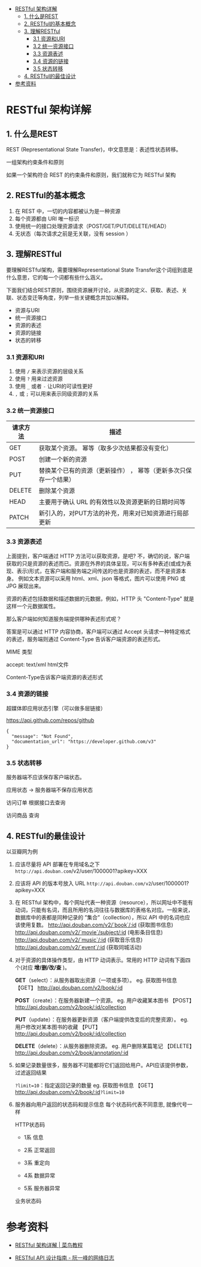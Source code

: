 - [RESTful 架构详解](#restful-架构详解)
    - [1. 什么是REST](#1-什么是rest)
    - [2. RESTful的基本概念](#2-restful的基本概念)
    - [3. 理解RESTful](#3-理解restful)
        - [3.1 资源和URI](#31-资源和uri)
        - [3.2 统一资源接口](#32-统一资源接口)
        - [3.3 资源表述](#33-资源表述)
        - [3.4 资源的链接](#34-资源的链接)
        - [3.5 状态转移](#35-状态转移)
    - [4. RESTful的最佳设计](#4-restful的最佳设计)
- [参考资料](#参考资料)

# RESTful 架构详解

## 1. 什么是REST

REST (Representational State Transfer)，中文意思是：表述性状态转移。

一组架构约束条件和原则

如果一个架构符合 REST 的约束条件和原则，我们就称它为 RESTful 架构



## 2. RESTful的基本概念

1. 在 REST 中，一切的内容都被认为是一种资源
2. 每个资源都由 URI 唯一标识
3. 使用统一的接口处理资源请求（POST/GET/PUT/DELETE/HEAD）
4. 无状态（每次请求之前是无关联，没有 session ）

 

## 3. 理解RESTful

要理解RESTful架构，需要理解Representational State Transfer这个词组到底是什么意思，它的每一个词都有些什么涵义。

下面我们结合REST原则，围绕资源展开讨论，从资源的定义、获取、表述、关联、状态变迁等角度，列举一些关键概念并加以解释。

- 资源与URI
- 统一资源接口
- 资源的表述
- 资源的链接
- 状态的转移



### 3.1 资源和URI

1. 使用 `/` 来表示资源的层级关系
2. 使用 `?` 用来过滤资源
3. 使用 `_` 或者 `-` 让URI的可读性更好
4. `,` 或 `;` 可以用来表示同级资源的关系



### 3.2 统一资源接口

| 请求方法 | 描述                                                         |
| -------- | ------------------------------------------------------------ |
| GET      | 获取某个资源。 幂等（取多少次结果都没有变化）                |
| POST     | 创建一个新的资源                                             |
| PUT      | 替换某个已有的资源（更新操作） ， 幂等（更新多次只保存一个结果） |
| DELETE   | 删除某个资源                                                 |
| HEAD     | 主要用于确认 URL 的有效性以及资源更新的日期时间等            |
| PATCH    | 新引入的，对PUT方法的补充，用来对已知资源进行局部更新        |



### 3.3 资源表述

上面提到，客户端通过 HTTP 方法可以获取资源，是吧? 不，确切的说，客户端获取的只是资源的表述而已。资源在外界的具体呈现，可以有多种表述(或成为表现、表示)形式，在客户端和服务端之间传送的也是资源的表述，而不是资源本身。 例如文本资源可以采用 html、xml、json 等格式，图片可以使用 PNG 或 JPG 展现出来。

资源的表述包括数据和描述数据的元数据，例如，HTTP 头 "Content-Type" 就是这样一个元数据属性。

那么客户端如何知道服务端提供哪种表述形式呢？

答案是可以通过 HTTP 内容协商，客户端可以通过 Accept 头请求一种特定格式的表述，服务端则通过 Content-Type 告诉客户端资源的表述形式。



MIME 类型

accept: text/xml   html文件

Content-Type告诉客户端资源的表述形式

 

### 3.4 资源的链接

 超媒体即应用状态引擎（可以做多层链接）

 https://api.github.com/repos/github

```
{
  "message": "Not Found",
  "documentation_url": "https://developer.github.com/v3"
}
```



### 3.5 状态转移

服务器端不应该保存客户端状态。

应用状态 -> 服务器端不保存应用状态

 

访问订单   根据接口去查询

访问商品   查询



## 4. RESTful的最佳设计

以豆瓣网为例

1. 应该尽量将 API 部署在专用域名之下 
   `http://api.douban.com`/v2/user/1000001?apikey=XXX

2. 应该将 API 的版本号放入 URL 
   `http://api.douban.com/v2`/user/1000001?apikey=XXX

3. 在 RESTful 架构中，每个网址代表一种资源（resource），所以网址中不能有动词，只能有名词，而且所用的名词往往与数据库的表格名对应。一般来说，数据库中的表都是同种记录的 ”集合”（collection），所以 API 中的名词也应该使用复数。 
   http://api.douban.com/v2/`book`/:id (获取图书信息) 
   http://api.douban.com/v2/`movie`/subject/:id (电影条目信息) 
   http://api.douban.com/v2/`music`/:id (获取音乐信息) 
   http://api.douban.com/v2/`event`/:id (获取同城活动)

4. 对于资源的具体操作类型，由 HTTP 动词表示。常用的 HTTP 动词有下面四个(对应 **增/删/改/查** )。 

   **GET**（select）：从服务器取出资源（一项或多项）。 
   eg. 获取图书信息  【GET】 <http://api.douban.com/v2/book/:id>

   **POST**（create）：在服务器新建一个资源。 
   eg. 用户收藏某本图书  【POST】 <http://api.douban.com/v2/book/:id/collection>

   **PUT**（update）：在服务器更新资源（客户端提供改变后的完整资源）。 
   eg. 用户修改对某本图书的收藏  【PUT】 <http://api.douban.com/v2/book/:id/collection>

   **DELETE**（delete）：从服务器删除资源。 
   eg. 用户删除某篇笔记  【DELETE】 <http://api.douban.com/v2/book/annotation/:id>

5. 如果记录数量很多，服务器不可能都将它们返回给用户。API应该提供参数，过滤返回结果

   `?limit=10`：指定返回记录的数量
   eg. 获取图书信息  【GET】 <http://api.douban.com/v2/book/:id>`?limit=10`

6. 服务器向用户返回的状态码和提示信息 
   每个状态码代表不同意思, 就像代号一样

   HTTP状态码

   - 1系 信息

   - 2系 正常返回

   - 3系 重定向

   - 4系 数据异常

   - 5系 服务器异常

   业务状态码





# 参考资料

- [RESTful 架构详解 | 菜鸟教程](https://www.runoob.com/w3cnote/restful-architecture.html)

- [RESTful API 设计指南 - 阮一峰的网络日志](http://www.ruanyifeng.com/blog/2014/05/restful_api.html)
